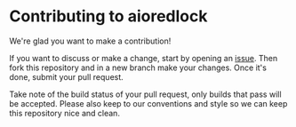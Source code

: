 # Contributing to aioredlock

We're glad you want to make a contribution!

If you want to discuss or make a change, start by opening an [issue](https://github.com/joanvila/aioredlock/issues). Then fork this repository and in a new branch make your changes. Once it's done, submit your pull request.

Take note of the build status of your pull request, only builds that pass will be accepted. Please also keep to our conventions and style so we can keep this repository nice and clean.
